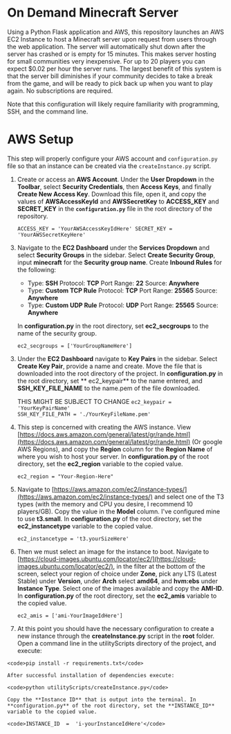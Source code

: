 # On Demand Minecraft Server
Using a Python Flask application and AWS, this repository launches an AWS EC2 Instance to host a Minecraft server upon request from users through the web application. The server will automatically shut down after the server has crashed or is empty for 15 minutes. This makes server hosting for small communities very inexpensive. For up to 20 players you can expect $0.02 per hour the server runs. The largest benefit of this system is that the server bill diminishes if your community decides to take a break from the game, and will be ready to pick back up when you want to play again. No subscriptions are required.

Note that this configuration will likely require familiarity with programming, SSH, and the command line.


# AWS Setup
This step will properly configure your AWS account and `configuration.py` file so that an instance can be created via the `createInstance.py` script.

<!-- TODO: Automate loading of AWS credentials -->
 1. Create or access an **AWS Account**. Under the **User Dropdown** in the    **Toolbar**, select **Security Credentials**, then **Access Keys**, and finally **Create New Access Key**. Download this file, open it, and copy the values of **AWSAccessKeyId** and **AWSSecretKey** to **ACCESS_KEY** and **SECRET_KEY** in the **`configuration.py`** file in the root directory of the repository.
	
	<code>ACCESS_KEY = 'YourAWSAccessKeyIdHere'
	SECRET_KEY  =  'YourAWSSecretKeyHere'</code> 

<!-- TODO: Automate via CloudFormation Template (Ansible) -->
 3. Navigate to the **EC2 Dashboard** under the **Services Dropdown** and select **Security Groups** in the sidebar. Select **Create Security Group**, input **minecraft** for the **Security group name**. Create **Inbound Rules** for the following:
	 - Type: **SSH** Protocol: **TCP** Port Range: **22** Source: **Anywhere**
	 - Type: **Custom TCP Rule** Protocol: **TCP** Port Range: **25565** Source: **Anywhere**
	 - Type: **Custom UDP Rule** Protocol: **UDP** Port Range: **25565** Source: **Anywhere**
	 
	 In **configuration.py** in the root directory, set **ec2_secgroups** to the name of the security group.
	 
	 <code>ec2_secgroups =  ['YourGroupNameHere']</code>

<!-- TODO: Automate via Ansible Playbook & feed into CFN template -->
3. Under the **EC2 Dashboard** navigate to **Key Pairs** in the sidebar. Select **Create Key Pair**, provide a name and create. Move the file that is downloaded into the root directory of the project. In **configuration.py** in the root directory, set ** ec2_keypair** to the name entered, and **SSH_KEY_FILE_NAME** to the name.pem of the file downloaded.

	THIS MIGHT BE SUBJECT TO CHANGE
		<code>ec2_keypair =  'YourKeyPairName'
		SSH_KEY_FILE_PATH  =  './YourKeyFileName.pem'</code>

<!-- TODO: Hard code the region for now? Can be passed in via Ansible task -->
4. This step is concerned with creating the AWS instance. View [https://docs.aws.amazon.com/general/latest/gr/rande.html](https://docs.aws.amazon.com/general/latest/gr/rande.html) (Or google AWS Regions), and copy the  **Region** column for the **Region Name** of where you wish to host your server. In **configuration.py** of the root directory, set the **ec2_region** variable to the copied value.

	<code>ec2_region =  "Your-Region-Here"</code>

<!-- TODO: Automate via Ansible Playbook & feed into CFN template (start with t2.micro) -->
5. Navigate to [https://aws.amazon.com/ec2/instance-types/](https://aws.amazon.com/ec2/instance-types/) and select one of the T3 types (with the memory and CPU you desire, I recommend 10 players/GB). Copy the value in the **Model** column. I've configured mine to use **t3.small**. In **configuration.py** of the root directory, set the **ec2_instancetype** variable to the copied value.

	<code>ec2_instancetype =  't3.yourSizeHere'</code>

<!-- TODO: Automate via Ansible Playbook & feed into CFN template (start with t2.micro) -->
6. Then we must select an image for the instance to boot. Navigate to [https://cloud-images.ubuntu.com/locator/ec2/](https://cloud-images.ubuntu.com/locator/ec2/), in the filter at the bottom of the screen, select your region of choice under **Zone**, pick any LTS (Latest Stable) under **Version**, under **Arch** select **amd64**, and **hvm:ebs** under **Instance Type**. Select one of the images available and copy the **AMI-ID**. In **configuration.py** of the root directory, set the **ec2_amis** variable to the copied value.

	<code>ec2_amis =  ['ami-YourImageIdHere']</code>

7. At this point you should have the necessary configuration to create a new instance through the **createInstance.py** script in the **root** folder. Open a command line in the utilityScripts directory of the project, and execute:

<!-- TODO: Dockerize the Sh!t out of this -->
	<code>pip install -r requirements.txt</code>
	
	After successful installation of dependencies execute:

<!-- TODO: Ansible task (createEC2) -->
	<code>python utilityScripts/createInstance.py</code>

<!-- TODO: Grab value of EC2 instance from ec2_facts -->
	Copy the **Instance ID** that is output into the terminal. In **configuration.py** of the root directory, set the **INSTANCE_ID** variable to the copied value.

	<code>INSTANCE_ID  =  'i-yourInstanceIdHere'</code>

